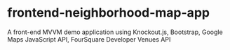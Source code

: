 # frontend-neighborhood-map-app
A front-end MVVM demo application using Knockout.js, Bootstrap, Google Maps JavaScript API, FourSquare Developer Venues API
